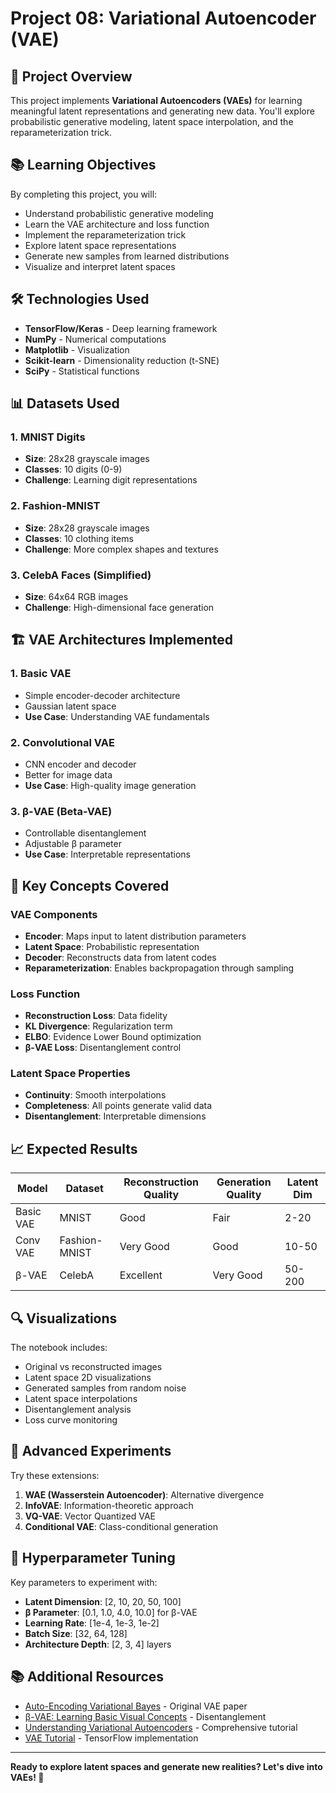 # Project 08: Variational Autoencoder (VAE)

## 🎯 Project Overview

This project implements **Variational Autoencoders (VAEs)** for learning meaningful latent representations and generating new data. You'll explore probabilistic generative modeling, latent space interpolation, and the reparameterization trick.

## 📚 Learning Objectives

By completing this project, you will:
- Understand probabilistic generative modeling
- Learn the VAE architecture and loss function
- Implement the reparameterization trick
- Explore latent space representations
- Generate new samples from learned distributions
- Visualize and interpret latent spaces

## 🛠️ Technologies Used

- **TensorFlow/Keras** - Deep learning framework
- **NumPy** - Numerical computations
- **Matplotlib** - Visualization
- **Scikit-learn** - Dimensionality reduction (t-SNE)
- **SciPy** - Statistical functions

## 📊 Datasets Used

### 1. MNIST Digits
- **Size**: 28x28 grayscale images
- **Classes**: 10 digits (0-9)
- **Challenge**: Learning digit representations

### 2. Fashion-MNIST
- **Size**: 28x28 grayscale images
- **Classes**: 10 clothing items
- **Challenge**: More complex shapes and textures

### 3. CelebA Faces (Simplified)
- **Size**: 64x64 RGB images
- **Challenge**: High-dimensional face generation

## 🏗️ VAE Architectures Implemented

### 1. Basic VAE
- Simple encoder-decoder architecture
- Gaussian latent space
- **Use Case**: Understanding VAE fundamentals

### 2. Convolutional VAE
- CNN encoder and decoder
- Better for image data
- **Use Case**: High-quality image generation

### 3. β-VAE (Beta-VAE)
- Controllable disentanglement
- Adjustable β parameter
- **Use Case**: Interpretable representations

## 🎯 Key Concepts Covered

### VAE Components
- **Encoder**: Maps input to latent distribution parameters
- **Latent Space**: Probabilistic representation
- **Decoder**: Reconstructs data from latent codes
- **Reparameterization**: Enables backpropagation through sampling

### Loss Function
- **Reconstruction Loss**: Data fidelity
- **KL Divergence**: Regularization term
- **ELBO**: Evidence Lower Bound optimization
- **β-VAE Loss**: Disentanglement control

### Latent Space Properties
- **Continuity**: Smooth interpolations
- **Completeness**: All points generate valid data
- **Disentanglement**: Interpretable dimensions

## 📈 Expected Results

| Model | Dataset | Reconstruction Quality | Generation Quality | Latent Dim |
|-------|---------|----------------------|-------------------|------------|
| Basic VAE | MNIST | Good | Fair | 2-20 |
| Conv VAE | Fashion-MNIST | Very Good | Good | 10-50 |
| β-VAE | CelebA | Excellent | Very Good | 50-200 |

## 🔍 Visualizations

The notebook includes:
- Original vs reconstructed images
- Latent space 2D visualizations
- Generated samples from random noise
- Latent space interpolations
- Disentanglement analysis
- Loss curve monitoring

## 🚀 Advanced Experiments

Try these extensions:
1. **WAE (Wasserstein Autoencoder)**: Alternative divergence
2. **InfoVAE**: Information-theoretic approach
3. **VQ-VAE**: Vector Quantized VAE
4. **Conditional VAE**: Class-conditional generation

## 🔧 Hyperparameter Tuning

Key parameters to experiment with:
- **Latent Dimension**: [2, 10, 20, 50, 100]
- **β Parameter**: [0.1, 1.0, 4.0, 10.0] for β-VAE
- **Learning Rate**: [1e-4, 1e-3, 1e-2]
- **Batch Size**: [32, 64, 128]
- **Architecture Depth**: [2, 3, 4] layers

## 📚 Additional Resources

- [Auto-Encoding Variational Bayes](https://arxiv.org/abs/1312.6114) - Original VAE paper
- [β-VAE: Learning Basic Visual Concepts](https://openreview.net/forum?id=Sy2fzU9gl) - Disentanglement
- [Understanding Variational Autoencoders](https://arxiv.org/abs/1606.05908) - Comprehensive tutorial
- [VAE Tutorial](https://www.tensorflow.org/tutorials/generative/cvae) - TensorFlow implementation

---

**Ready to explore latent spaces and generate new realities? Let's dive into VAEs! 🌌**
